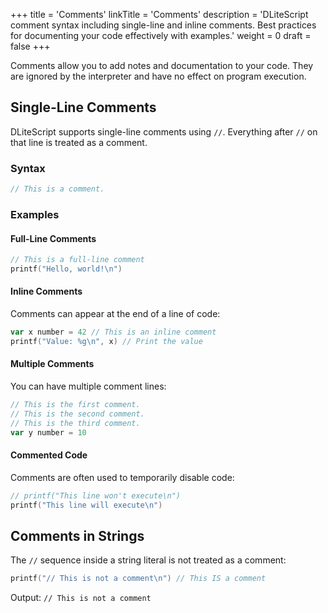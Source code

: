 +++
title = 'Comments'
linkTitle = 'Comments'
description = 'DLiteScript comment syntax including single-line and inline comments. Best practices for documenting your code effectively with examples.'
weight = 0
draft = false
+++

Comments allow you to add notes and documentation to your code.
They are ignored by the interpreter and have no effect on program execution.

## Single-Line Comments

DLiteScript supports single-line comments using `//`.
Everything after `//` on that line is treated as a comment.

### Syntax

```go
// This is a comment.
```

### Examples

#### Full-Line Comments

```go
// This is a full-line comment
printf("Hello, world!\n")
```

#### Inline Comments

Comments can appear at the end of a line of code:

```go
var x number = 42 // This is an inline comment
printf("Value: %g\n", x) // Print the value
```

#### Multiple Comments

You can have multiple comment lines:

```go
// This is the first comment.
// This is the second comment.
// This is the third comment.
var y number = 10
```

#### Commented Code

Comments are often used to temporarily disable code:

```go
// printf("This line won't execute\n")
printf("This line will execute\n")
```

## Comments in Strings

The `//` sequence inside a string literal is not treated as a comment:

```go
printf("// This is not a comment\n") // This IS a comment
```

Output: `// This is not a comment`
